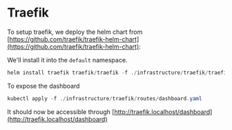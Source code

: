 # Traefik

To setup traefik, we deploy the helm chart from [https://github.com/traefik/traefik-helm-chart](https://github.com/traefik/traefik-helm-chart):

We'll install it into the `default` namespace.

```powershell
helm install traefik traefik/traefik -f ./infrastructure/traefik/traefik-values.yaml
```

To expose the dashboard

```powershell
kubectl apply -f ./infrastructure/traefik/routes/dashboard.yaml
```

It should now be accessible through [http://traefik.localhost/dashboard](http://traefik.localhost/dashboard)
